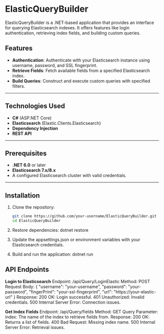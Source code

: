 # ElasticQueryBuilder

ElasticQueryBuilder is a .NET-based application that provides an interface for querying Elasticsearch indexes. It offers features like login authentication, retrieving index fields, and building custom queries.

## Features
- **Authentication**: Authenticate with your Elasticsearch instance using username, password, and SSL fingerprint.
- **Retrieve Fields**: Fetch available fields from a specified Elasticsearch index.
- **Build Queries**: Construct and execute custom queries with specified filters.

---

## Technologies Used
- **C#** (ASP.NET Core)
- **Elasticsearch** (Elastic.Clients.Elasticsearch)
- **Dependency Injection**
- **REST API**

---

## Prerequisites
- **.NET 6.0** or later
- **Elasticsearch 7.x/8.x**
- A configured Elasticsearch cluster with valid credentials.

---

## Installation

1. Clone the repository:
   ```bash
   git clone https://github.com/your-username/ElasticQueryBuilder.git
   cd ElasticQueryBuilder

2. Restore dependencies:
   dotnet restore

3. Update the appsettings.json or environment variables with your Elasticsearch credentials.

4. Build and run the application:
dotnet run


## API Endpoints

**Login to Elasticsearch**
  Endpoint: /api/Query/LoginElastic
  Method: POST
  Request Body:
    {
      "username": "your-username",
      "password": "your-password",
      "fingerPrint": "your-ssl-fingerprint",
      "url": "https://your-elastic-url"
    }
  Response:
      200 OK: Login successful.
      401 Unauthorized: Invalid credentials.
      500 Internal Server Error: Connection issues.

**Get Index Fields**
Endpoint: /api/Query/fields
Method: GET
Query Parameter:
      index: The name of the index to retrieve fields from.
Response:
      200 OK: Returns a list of fields.
      400 Bad Request: Missing index name.
      500 Internal Server Error: Retrieval issues.


   

